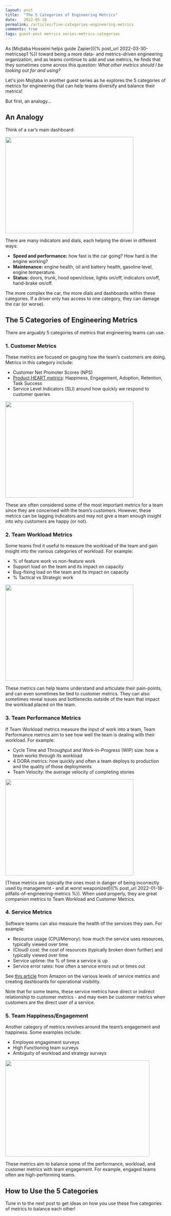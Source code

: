 ```yaml
---
layout: post
title:  "The 5 Categories of Engineering Metrics"
date:   2022-05-10
permalink: /articles/five-categories-engineering-metrics
comments: true
tags: guest-post metrics series-metrics-categories
---
```


As [Mojtaba Hosseini helps guide Zapier]({% post_url 2022-03-30-metricsep1 %}) toward being a more data- and metrics-driven engineering organization, and as teams continue to add and use metrics, he finds that they sometimes come across this question: _What other metrics should I be looking out for and using?_ 

Let's join Mojtaba in another guest series as he explores the 5 categories of metrics for engineering that can help teams diversify and balance their metrics!

But first, an analogy...

## An Analogy

Think of a car’s main dashboard:

<div id="blog-photo">
	<img src="https://cdn.zappy.app/11e732ad5dfd5a2172935a9fec29785f.png" alt="" width="400" height="300">
</div>

There are many indicators and dials, each helping the driver in different ways:

- **Speed and performance:** how fast is the car going? How hard is the engine working?
- **Maintenance:** engine health, oil and battery health, gasoline level, engine temperature.
- **Status:** doors, trunk, hood open/close, lights on/off, indicators on/off, hand-brake on/off.

The more complex the car, the more dials and dashboards within these categories. If a driver only has access to one category, they can damage the car (or worse).

## The 5 Categories of Engineering Metrics

There are arguably 5 categories of metrics that engineering teams can use. 

### 1. Customer Metrics

These metrics are focused on gauging how the team’s customers are doing. Metrics in this category include:

- Customer Net Promoter Scores (NPS)
- [Product HEART metrics](https://www.productplan.com/glossary/heart-framework/): Happiness, Engagement, Adoption, Retention, Task Success
- Service Level Indicators (SLI) around how quickly we respond to customer queries

<div id="blog-photo">
	<img src="https://cdn.zappy.app/b2d35ad4ca39243465da769d0754ddd9.png" alt="" width="400" height="300">
</div>

These are often considered some of the most important metrics for a team since they are concerned with the team’s customers. However, these metrics can be lagging indicators and may not give a team enough insight into why customers are happy (or not). 

### 2. Team Workload Metrics

Some teams find it useful to measure the workload of the team and gain insight into the various categories of workload. For example:

- % of feature work vs non-feature work
- Support load on the team and its impact on capacity
- Bug-fixing load on the team and its impact on capacity
- % Tactical vs Strategic work

<div id="blog-photo">
	<img src="https://cdn.zappy.app/d5639d228ab248ad9ad0bd7bc57ea712.png" alt="" width="400" height="300">
</div>

These metrics can help teams understand and articulate their pain-points, and can even sometimes be tied to customer metrics. They can also sometimes reveal issues and bottlenecks outside of the team that impact the workload placed on the team. 

### 3. Team Performance Metrics

If Team Workload metrics measure the input of work into a team, Team Performance metrics aim to see how well the team is dealing with their workload. For example:

- Cycle Time and Throughput and Work-In-Progress (WIP) size: how a team works through its workload
- 4 DORA metrics: how quickly and often a team deploys to production and the quality of those deployments
- Team Velocity: the average velocity of completing stories

<div id="blog-photo">
	<img src="https://cdn.zappy.app/f4d23e2a1750ac50e35ba2f9336f3f29.png" alt="" width="400" height="300">
</div>

[These metrics are typically the ones most in danger of being incorrectly used by management - and at worst weaponized]({% post_url 2022-01-18-pitfalls-of-engineering-metrics %}). When used properly, they are great companion metrics to Team Workload and Customer Metrics.

### 4. Service Metrics

Software teams can also measure the health of the services they own. For example:

- Resource usage (CPU/Memory): how much the service uses resources, typically viewed over time
- (Cloud) cost: the cost of resources (typically broken down further) and typically viewed over time
- Service uptime: the % of time a service is up
- Service error rates: how often a service errors out or times out

See [this article](https://aws.amazon.com/builders-library/building-dashboards-for-operational-visibility/) from Amazon on the various levels of service metrics and creating dashboards for operational visibility. 

Note that for some teams, these service metrics have direct or indirect relationship to customer metrics - and may even _be_ customer metrics when customers are the direct user of a service.

### 5. Team Happiness/Engagement

Another category of metrics revolves around the team’s engagement and happiness. Some examples include:
- Employee engagement surveys
- High Functioning team surveys
- Ambiguity of workload and strategy surveys

<div id="blog-photo">
	<img src="https://cdn.zappy.app/ddbe4496d05302515c3a82e60dfd8e8b.png" alt="" width="450" height="300">
</div>

These metrics aim to balance some of the performance, workload, and customer metrics with team engagement. For example, engaged teams often are high-performing teams. 

## How to Use the 5 Categories

Tune in to the next post to get ideas on how you use these five categories of metrics to balance each other!
